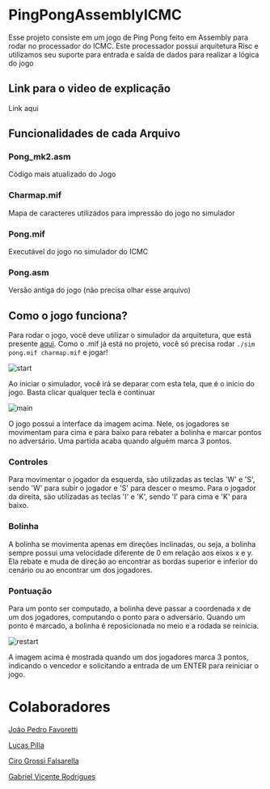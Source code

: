 # PingPongAssemblyICMC
Esse projeto consiste em um jogo de Ping Pong feito em Assembly para rodar no processador do ICMC. Este processador possui arquitetura Risc e utilizamos seu 
suporte para entrada e saída de dados para realizar a lógica do jogo

## Link para o video de explicação

Link aqui

## Funcionalidades de cada Arquivo

### Pong_mk2.asm
Código mais atualizado do Jogo

### Charmap.mif
Mapa de caracteres utilizados para impressão do jogo no simulador

### Pong.mif
Executável do jogo no simulador do ICMC

### Pong.asm
Versão antiga do jogo (não precisa olhar esse arquivo)

## Como o jogo funciona?

Para rodar o jogo, você deve utilizar o simulador da arquitetura, que está presente [aqui](https://github.com/simoesusp/Processador-ICMC).
Como o .mif já está no projeto, você só precisa rodar ```./sim pong.mif charmap.mif``` e jogar!

![start](https://user-images.githubusercontent.com/64286128/124625846-8c748e00-de54-11eb-9e14-664cee050cce.png)

Ao iniciar o simulador, você irá se deparar com esta tela, que é o início do jogo. Basta clicar qualquer tecla e continuar

![main](https://user-images.githubusercontent.com/64286128/124625872-91d1d880-de54-11eb-8745-1d8fcc635534.png)

O jogo possui a interface da imagem acima. Nele, os jogadores se movimentam para cima e para baixo para rebater a bolinha e marcar pontos no adversário.
Uma partida acaba quando alguém marca 3 pontos.

### Controles

Para movimentar o jogador da esquerda, são utilizadas as teclas 'W' e 'S', sendo 'W' para subir o jogador e 'S' para descer o mesmo. Para o jogador da direita,
são utilizadas as teclas 'I' e 'K', sendo 'I' para cima e 'K' para baixo.

### Bolinha

A bolinha se movimenta apenas em direções inclinadas, ou seja, a bolinha sempre possui uma velocidade diferente de 0 em relação aos eixos x e y.
Ela rebate e muda de direção ao encontrar as bordas superior e inferior do cenário ou ao encontrar um dos jogadores.

### Pontuação

Para um ponto ser computado, a bolinha deve passar a coordenada x de um dos jogadores, computando o ponto para o adversário.
Quando um ponto é marcado, a bolinha é reposicionada no meio e a rodada se reinicia.

![restart](https://user-images.githubusercontent.com/64286128/124625911-98f8e680-de54-11eb-9ecf-8620a9d4da2d.png)

A imagem acima é mostrada quando um dos jogadores marca 3 pontos, indicando o vencedor e solicitando a entrada de um ENTER para reiniciar o jogo.

# Colaboradores

[João Pedro Favoretti](https://github.com/joaofavoretti)

[Lucas Pilla](https://github.com/LucasPilla)

[Ciro Grossi Falsarella](https://github.com/cirofalsarella)

[Gabriel Vicente Rodrigues](https://github.com/gabriel-vr/)
